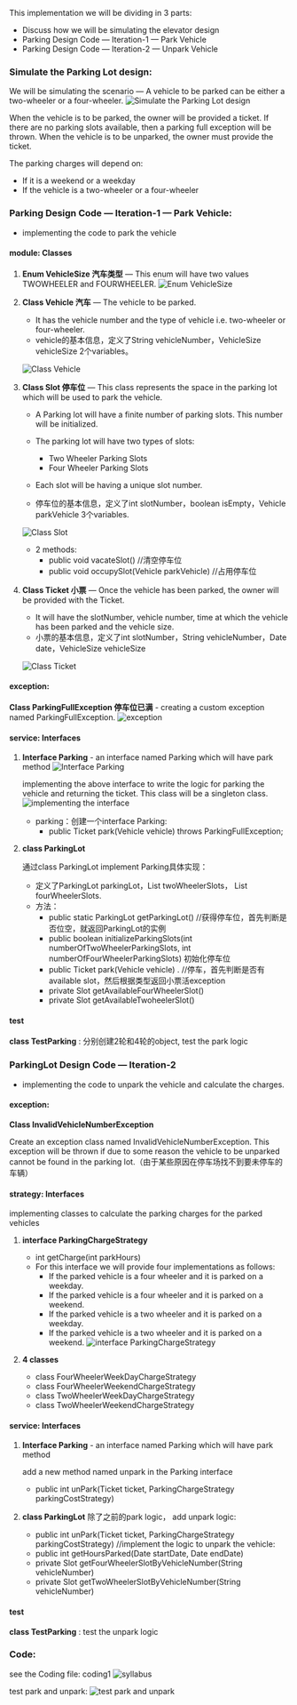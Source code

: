 This implementation we will be dividing in 3 parts: 
- Discuss how we will be simulating the elevator design
- Parking Design Code — Iteration-1 — Park Vehicle
- Parking Design Code — Iteration-2 — Unpark Vehicle

### Simulate the Parking Lot design:

We will be simulating the scenario — A vehicle to be parked can be either a two-wheeler or a four-wheeler.
![Simulate the Parking Lot design](images/hw2/Simulate%20the%20Parking%20Lot%20design.png)

When the vehicle is to be parked, the owner will be provided a ticket. If there are no parking slots available, then a parking full exception will be thrown. When the vehicle is to be unparked, the owner must provide the ticket.

The parking charges will depend on:
- If it is a weekend or a weekday
- If the vehicle is a two-wheeler or a four-wheeler

### Parking Design Code — Iteration-1 — Park Vehicle:
- implementing the code to park the vehicle

#### module: Classes

1. **Enum VehicleSize 汽车类型** — This enum will have two values TWOWHEELER and FOURWHEELER.
    ![Enum VehicleSize](images/hw2/Enum%20VehicleSize.png)
2. **Class Vehicle 汽车** — The vehicle to be parked.
    - It has the vehicle number and the type of vehicle i.e. two-wheeler or four-wheeler.
    - vehicle的基本信息，定义了String vehicleNumber，VehicleSize vehicleSize 2个variables。

    ![Class Vehicle](images/hw2/Class%20Vehicle.png)
3. **Class Slot 停车位** — This class represents the space in the parking lot which will be used to park the vehicle. 
    
    - A Parking lot will have a finite number of parking slots. This number will be initialized. 

    - The parking lot will have two types of slots:
        - Two Wheeler Parking Slots
        - Four Wheeler Parking Slots
    
    - Each slot will be having a unique slot number.
    - 停车位的基本信息，定义了int slotNumber，boolean isEmpty，Vehicle parkVehicle 3个variables.

    ![Class Slot](images/hw2/Class%20Slot.png)

    - 2 methods:
        - public  void vacateSlot()   //清空停车位
        - public void occupySlot(Vehicle parkVehicle)  //占用停车位

4. **Class Ticket 小票** — Once the vehicle has been parked, the owner will be provided with the Ticket. 
    - It will have the slotNumber, vehicle number, time at which the vehicle has been parked and the vehicle size.
    - 小票的基本信息，定义了int slotNumber，String vehicleNumber，Date date，VehicleSize vehicleSize

    ![Class Ticket](images/hw2/Class%20Ticket.png)

#### exception:

**Class ParkingFullException 停车位已满** - creating a custom exception named ParkingFullException.
    ![exception](images/hw2/exception.png)

#### service: Interfaces

1. **Interface Parking** - an interface named Parking which will have park method
    ![Interface Parking](images/hw2/Interface%20Parking.png)

    implementing the above interface to write the logic for parking the vehicle and returning the ticket. This class will be a singleton class.
    ![implementing the interface](images/hw2/implementing%20the%20interface.png)

    - parking：创建一个interface Parking: 
        - public Ticket park(Vehicle vehicle) throws ParkingFullException;

2. **class ParkingLot**

    通过class ParkingLot implement Parking具体实现：
    - 定义了ParkingLot parkingLot，List<Slot> twoWheelerSlots， List<Slot> fourWheelerSlots.
    - 方法：
        - public static ParkingLot getParkingLot()  //获得停车位，首先判断是否位空，就返回ParkingLot的实例
        - public boolean initializeParkingSlots(int numberOfTwoWheelerParkingSlots, int numberOfFourWheelerParkingSlots) 初始化停车位
        - public Ticket park(Vehicle vehicle) . //停车，首先判断是否有available slot，然后根据类型返回小票活exception
        - private Slot getAvailableFourWheelerSlot()
        - private Slot getAvailableTwoheelerSlot()

#### test
**class TestParking** : 分别创建2轮和4轮的object, test the park logic


### ParkingLot Design Code — Iteration-2
- implementing the code to unpark the vehicle and calculate the charges.

#### exception:

**Class InvalidVehicleNumberException**

Create an exception class named InvalidVehicleNumberException. This exception will be thrown if due to some reason the vehicle to be unparked cannot be found in the parking lot.（由于某些原因在停车场找不到要未停车的车辆）

#### strategy: Interfaces

implementing classes to calculate the parking charges for the parked vehicles

1. **interface ParkingChargeStrategy**
    - int getCharge(int parkHours)
    - For this interface we will provide four implementations as follows:
        - If the parked vehicle is a four wheeler and it is parked on a weekday.
        - If the parked vehicle is a four wheeler and it is parked on a weekend.
        - If the parked vehicle is a two wheeler and it is parked on a weekday.
        - If the parked vehicle is a two wheeler and it is parked on a weekend.
    ![interface ParkingChargeStrategy]()

2. **4 classes**
    - class FourWheelerWeekDayChargeStrategy
    - class FourWheelerWeekendChargeStrategy
    - class TwoWheelerWeekDayChargeStrategy
    - class TwoWheelerWeekendChargeStrategy

#### service: Interfaces

1. **Interface Parking** - an interface named Parking which will have park method

    add a new method named unpark in the Parking interface
    - public int unPark(Ticket ticket, ParkingChargeStrategy parkingCostStrategy)

2. **class ParkingLot** 除了之前的park logic， add unpark logic:
    - public int unPark(Ticket ticket, ParkingChargeStrategy parkingCostStrategy)   //implement the logic to unpark the vehicle: 
    - public int getHoursParked(Date startDate, Date endDate) 
    - private Slot getFourWheelerSlotByVehicleNumber(String vehicleNumber)
    - private Slot getTwoWheelerSlotByVehicleNumber(String vehicleNumber)

#### test
**class TestParking** : test the unpark logic


### Code:
see the Coding file: coding1
![syllabus]()

test park and unpark:
![test park and unpark]()